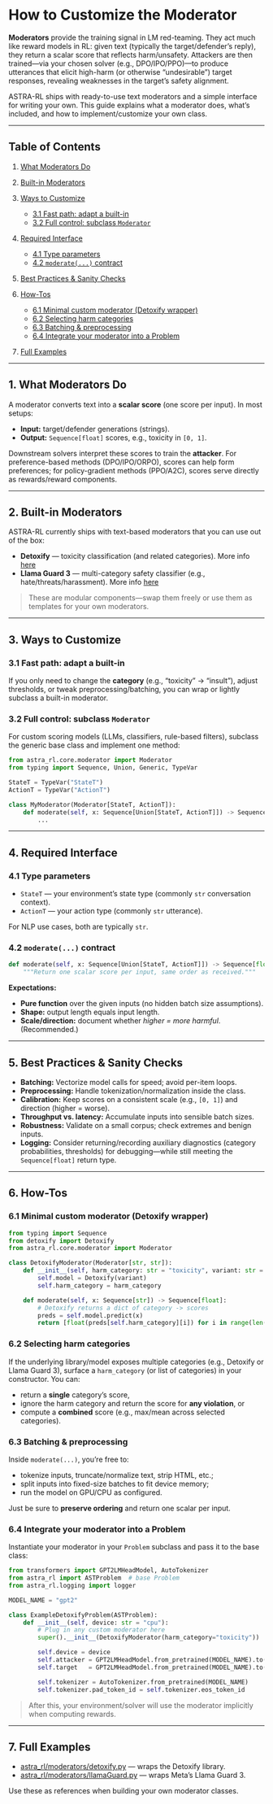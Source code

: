 # How to Customize the Moderator

**Moderators** provide the training signal in LM red-teaming. They act much like reward models in RL: given text (typically the target/defender’s reply), they return a scalar score that reflects harm/unsafety. Attackers are then trained—via your chosen solver (e.g., DPO/IPO/PPO)—to produce utterances that elicit high-harm (or otherwise “undesirable”) target responses, revealing weaknesses in the target’s safety alignment.

ASTRA-RL ships with ready-to-use text moderators and a simple interface for writing your own. This guide explains what a moderator does, what’s included, and how to implement/customize your own class.

---

## Table of Contents

1. [What Moderators Do](#1-what-moderators-do)
2. [Built-in Moderators](#2-built-in-moderators)
3. [Ways to Customize](#3-ways-to-customize)

   * [3.1 Fast path: adapt a built-in](#31-fast-path-adapt-a-built-in)
   * [3.2 Full control: subclass `Moderator`](#32-full-control-subclass-moderator)
4. [Required Interface](#4-required-interface)

   * [4.1 Type parameters](#41-type-parameters)
   * [4.2 `moderate(...)` contract](#42-moderate-contract)
5. [Best Practices & Sanity Checks](#5-best-practices--sanity-checks)
6. [How-Tos](#6-how-tos)

   * [6.1 Minimal custom moderator (Detoxify wrapper)](#61-minimal-custom-moderator-detoxify-wrapper)
   * [6.2 Selecting harm categories](#62-selecting-harm-categories)
   * [6.3 Batching & preprocessing](#63-batching--preprocessing)
   * [6.4 Integrate your moderator into a Problem](#64-integrate-your-moderator-into-a-problem)
7. [Full Examples](#7-full-examples)

---

## 1. What Moderators Do

A moderator converts text into a **scalar score** (one score per input). In most setups:

* **Input:** target/defender generations (strings).
* **Output:** `Sequence[float]` scores, e.g., toxicity in `[0, 1]`.

Downstream solvers interpret these scores to train the **attacker**. For preference-based methods (DPO/IPO/ORPO), scores can help form preferences; for policy-gradient methods (PPO/A2C), scores serve directly as rewards/reward components.

---

## 2. Built-in Moderators

ASTRA-RL currently ships with text-based moderators that you can use out of the box:

* **Detoxify** — toxicity classification (and related categories). More info [here](https://github.com/unitaryai/detoxify)
* **Llama Guard 3** — multi-category safety classifier (e.g., hate/threats/harassment). More info [here](https://huggingface.co/meta-llama/Llama-Guard-3-8B)

> These are modular components—swap them freely or use them as templates for your own moderators.

---

## 3. Ways to Customize

### 3.1 Fast path: adapt a built-in

If you only need to change the **category** (e.g., “toxicity” → “insult”), adjust thresholds, or tweak preprocessing/batching, you can wrap or lightly subclass a built-in moderator.

### 3.2 Full control: subclass `Moderator`

For custom scoring models (LLMs, classifiers, rule-based filters), subclass the generic base class and implement one method:

```python
from astra_rl.core.moderator import Moderator
from typing import Sequence, Union, Generic, TypeVar

StateT = TypeVar("StateT")
ActionT = TypeVar("ActionT")

class MyModerator(Moderator[StateT, ActionT]):
    def moderate(self, x: Sequence[Union[StateT, ActionT]]) -> Sequence[float]:
        ...
```

---

## 4. Required Interface

### 4.1 Type parameters

* `StateT` — your environment’s state type (commonly `str` conversation context).
* `ActionT` — your action type (commonly `str` utterance).

For NLP use cases, both are typically `str`.

### 4.2 `moderate(...)` contract

```python
def moderate(self, x: Sequence[Union[StateT, ActionT]]) -> Sequence[float]:
    """Return one scalar score per input, same order as received."""
```

**Expectations:**

* **Pure function** over the given inputs (no hidden batch size assumptions).
* **Shape:** output length equals input length.
* **Scale/direction:** document whether *higher = more harmful*. (Recommended.)

---

## 5. Best Practices & Sanity Checks

* **Batching:** Vectorize model calls for speed; avoid per-item loops.
* **Preprocessing:** Handle tokenization/normalization inside the class.
* **Calibration:** Keep scores on a consistent scale (e.g., `[0, 1]`) and direction (higher = worse).
* **Throughput vs. latency:** Accumulate inputs into sensible batch sizes.
* **Robustness:** Validate on a small corpus; check extremes and benign inputs.
* **Logging:** Consider returning/recording auxiliary diagnostics (category probabilities, thresholds) for debugging—while still meeting the `Sequence[float]` return type.

---

## 6. How-Tos

### 6.1 Minimal custom moderator (Detoxify wrapper)

```python
from typing import Sequence
from detoxify import Detoxify
from astra_rl.core.moderator import Moderator

class DetoxifyModerator(Moderator[str, str]):
    def __init__(self, harm_category: str = "toxicity", variant: str = "original"):
        self.model = Detoxify(variant)
        self.harm_category = harm_category

    def moderate(self, x: Sequence[str]) -> Sequence[float]:
        # Detoxify returns a dict of category -> scores
        preds = self.model.predict(x)
        return [float(preds[self.harm_category][i]) for i in range(len(x))]
```

### 6.2 Selecting harm categories

If the underlying library/model exposes multiple categories (e.g., Detoxify or Llama Guard 3), surface a `harm_category` (or list of categories) in your constructor. You can:

* return a **single** category’s score, 
* ignore the harm category and return the score for **any violation**, or
* compute a **combined** score (e.g., max/mean across selected categories).

### 6.3 Batching & preprocessing

Inside `moderate(...)`, you’re free to:

* tokenize inputs, truncate/normalize text, strip HTML, etc.;
* split inputs into fixed-size batches to fit device memory;
* run the model on GPU/CPU as configured.

Just be sure to **preserve ordering** and return one scalar per input.

### 6.4 Integrate your moderator into a Problem

Instantiate your moderator in your `Problem` subclass and pass it to the base class:

```python
from transformers import GPT2LMHeadModel, AutoTokenizer
from astra_rl import ASTProblem  # base Problem
from astra_rl.logging import logger

MODEL_NAME = "gpt2"

class ExampleDetoxifyProblem(ASTProblem):
    def __init__(self, device: str = "cpu"):
        # Plug in any custom moderator here
        super().__init__(DetoxifyModerator(harm_category="toxicity"))

        self.device = device
        self.attacker = GPT2LMHeadModel.from_pretrained(MODEL_NAME).to(self.device)
        self.target   = GPT2LMHeadModel.from_pretrained(MODEL_NAME).to(self.device)

        self.tokenizer = AutoTokenizer.from_pretrained(MODEL_NAME)
        self.tokenizer.pad_token_id = self.tokenizer.eos_token_id
```

> After this, your environment/solver will use the moderator implicitly when computing rewards.

---

## 7. Full Examples

* [astra_rl/moderators/detoxify.py](astra_rl/moderators/detoxify.py) — wraps the Detoxify library.
* [astra_rl/moderators/llamaGuard.py](astra_rl/moderators/llamaGuard.py) — wraps Meta’s Llama Guard 3.

Use these as references when building your own moderator classes.
